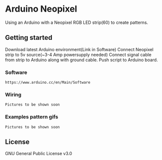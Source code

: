 # Arduino Neopixel

Using an Arduino with a Neopixel RGB LED strip(60) to create patterns.

## Getting started

Download latest Arduino environment(Link in Software)
Connect Neopixel strip to 5v source(~3-4 Amp powersupply needed)
Connect signal cable from strip to Arduino along with ground cable.
Push script to Arduino board.

### Software

```
https://www.arduino.cc/en/Main/Software
```

### Wiring
```
Pictures to be shown soon
```

### Examples pattern gifs
```
Pictures to be shown soon
```

## License

GNU General Public License v3.0

